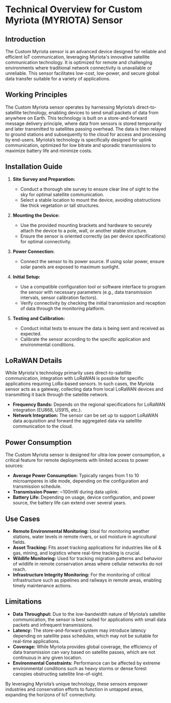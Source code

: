 # Technical Overview for Custom Myriota (MYRIOTA) Sensor

## Introduction

The Custom Myriota sensor is an advanced device designed for reliable and efficient IoT communication, leveraging Myriota's innovative satellite communication technology. It is optimized for remote and challenging environments where traditional network connectivity is unavailable or unreliable. This sensor facilitates low-cost, low-power, and secure global data transfer suitable for a variety of applications.

## Working Principles

The Custom Myriota sensor operates by harnessing Myriota’s direct-to-satellite technology, enabling devices to send small packets of data from anywhere on Earth. This technology is built on a store-and-forward message delivery principle, where data from sensors is stored temporarily and later transmitted to satellites passing overhead. The data is then relayed to ground stations and subsequently to the cloud for access and processing by end-users. Myriota’s technology is specifically designed for uplink communication, optimized for low bitrate and sporadic transmissions to maximize battery life and minimize costs.

## Installation Guide

1. **Site Survey and Preparation:**
   - Conduct a thorough site survey to ensure clear line of sight to the sky for optimal satellite communication.
   - Select a stable location to mount the device, avoiding obstructions like thick vegetation or tall structures.

2. **Mounting the Device:**
   - Use the provided mounting brackets and hardware to securely attach the device to a pole, wall, or another stable structure.
   - Ensure the sensor is oriented correctly (as per device specifications) for optimal connectivity.

3. **Power Connection:**
   - Connect the sensor to its power source. If using solar power, ensure solar panels are exposed to maximum sunlight.

4. **Initial Setup:**
   - Use a compatible configuration tool or software interface to program the sensor with necessary parameters (e.g., data transmission intervals, sensor calibration factors).
   - Verify connectivity by checking the initial transmission and reception of data through the monitoring platform.

5. **Testing and Calibration:**
   - Conduct initial tests to ensure the data is being sent and received as expected.
   - Calibrate the sensor according to the specific application and environmental conditions.

## LoRaWAN Details

While Myriota's technology primarily uses direct-to-satellite communication, integration with LoRaWAN is possible for specific applications requiring LoRa-based sensors. In such cases, the Myriota sensor acts as a gateway, collecting data from local LoRaWAN devices and transmitting it back through the satellite network.

- **Frequency Bands:** Depends on the regional specifications for LoRaWAN integration (EU868, US915, etc.).
- **Network Integration:** The sensor can be set up to support LoRaWAN data acquisition and forward the aggregated data via satellite communication to the cloud.

## Power Consumption

The Custom Myriota sensor is designed for ultra-low power consumption, a critical feature for remote deployments with limited access to power sources:

- **Average Power Consumption:** Typically ranges from 1 to 10 microamperes in idle mode, depending on the configuration and transmission schedule.
- **Transmission Power:** ~100mW during data uplink.
- **Battery Life:** Depending on usage, device configuration, and power source, the battery life can extend over several years.

## Use Cases

- **Remote Environmental Monitoring:** Ideal for monitoring weather stations, water levels in remote rivers, or soil moisture in agricultural fields.
- **Asset Tracking:** Fits asset tracking applications for industries like oil & gas, mining, and logistics where real-time tracking is crucial.
- **Wildlife Monitoring:** Used for tracking migration patterns and behavior of wildlife in remote conservation areas where cellular networks do not reach.
- **Infrastructure Integrity Monitoring:** For the monitoring of critical infrastructure such as pipelines and railways in remote areas, enabling timely maintenance actions.

## Limitations

- **Data Throughput:** Due to the low-bandwidth nature of Myriota’s satellite communication, the sensor is best suited for applications with small data packets and infrequent transmissions.
- **Latency:** The store-and-forward system may introduce latency depending on satellite pass schedules, which may not be suitable for real-time applications.
- **Coverage:** While Myriota provides global coverage, the efficiency of data transmission can vary based on satellite passes, which are not continuous in any given location.
- **Environmental Constraints:** Performance can be affected by extreme environmental conditions such as heavy storms or dense forest canopies obstructing satellite line-of-sight.

By leveraging Myriota’s unique technology, these sensors empower industries and conservation efforts to function in untapped areas, expanding the horizons of IoT connectivity.